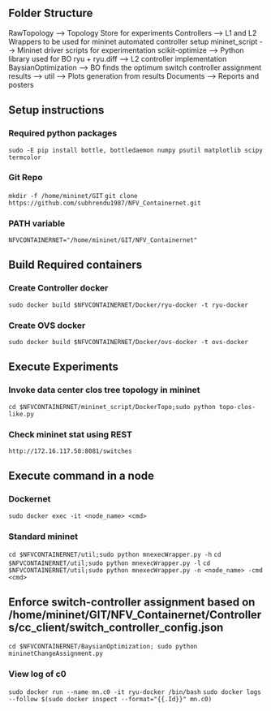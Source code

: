 ## Folder Structure
RawTopology		--> Topology Store for experiments
Controllers		--> L1 and L2 Wrappers to be used for mininet automated controller setup
mininet_script	--> Mininet driver scripts for experimentation
scikit-optimize	--> Python library used for BO
ryu + ryu.diff	--> L2 controller implementation
BaysianOptimization	--> BO finds the optimum switch controller assignment
results			--> 
util			--> Plots generation from results
Documents		--> Reports and posters
## Setup instructions
### Required python packages
`sudo -E pip install bottle, bottledaemon numpy psutil matplotlib scipy termcolor`
### Git Repo
`mkdir -f /home/mininet/GIT`
`git clone https://github.com/subhrendu1987/NFV_Containernet.git`
### PATH variable
`NFVCONTAINERNET="/home/mininet/GIT/NFV_Containernet"`
## Build Required containers
### Create Controller docker
`sudo docker build $NFVCONTAINERNET/Docker/ryu-docker -t ryu-docker`
### Create OVS docker
`sudo docker build $NFVCONTAINERNET/Docker/ovs-docker -t ovs-docker`
## Execute Experiments
### Invoke data center clos tree topology in mininet
`cd $NFVCONTAINERNET/mininet_script/DockerTopo;sudo python topo-clos-like.py`
### Check mininet stat using REST
`http://172.16.117.50:8081/switches`

## Execute command in a node
### Dockernet
`sudo docker exec -it <node_name> <cmd>`
### Standard mininet
`cd $NFVCONTAINERNET/util;sudo python mnexecWrapper.py -h`
`cd $NFVCONTAINERNET/util;sudo python mnexecWrapper.py -l`
`cd $NFVCONTAINERNET/util;sudo python mnexecWrapper.py -n <node_name> -cmd <cmd>`

## Enforce switch-controller assignment based on /home/mininet/GIT/NFV_Containernet/Controllers/cc_client/switch_controller_config.json
`cd $NFVCONTAINERNET/BaysianOptimization; sudo python mininetChangeAssignment.py`
### View log of c0
`sudo docker run --name mn.c0 -it ryu-docker /bin/bash`
`sudo docker logs --follow $(sudo docker inspect --format="{{.Id}}" mn.c0)`
